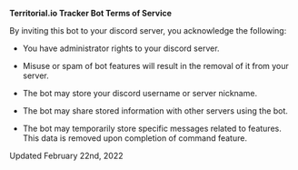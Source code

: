 **Territorial.io Tracker Bot Terms of Service**

By inviting this bot to your discord server, you acknowledge the following:

- You have administrator rights to your discord server.

- Misuse or spam of bot features will result in the removal of it from your server.

- The bot may store your discord username or server nickname.

- The bot may share stored information with other servers using the bot.

- The bot may temporarily store specific messages related to features. This data is removed upon completion of command feature.

Updated February 22nd, 2022
